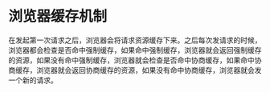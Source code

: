 # 浏览器缓存机制

在发起第一次请求之后，浏览器会将请求资源缓存下来。之后每次发请求的时候，浏览器都会检查是否命中强制缓存，如果命中强制缓存，浏览器就会返回强制缓存的资源，如果没有命中强制缓存，浏览器就会检查是否命中协商缓存，如果命中协商缓存，浏览器就会返回协商缓存的资源，如果没有命中协商缓存，浏览器就会发一个新的请求。

